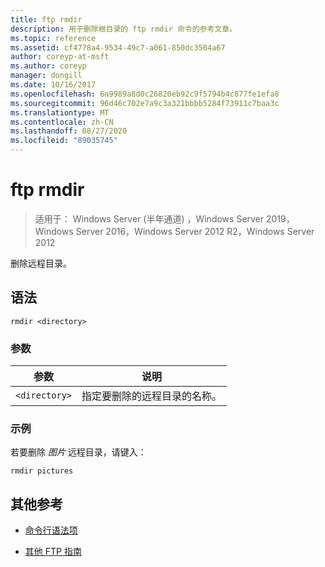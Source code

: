 ```yaml
---
title: ftp rmdir
description: 用于删除根目录的 ftp rmdir 命令的参考文章。
ms.topic: reference
ms.assetid: cf4778a4-9534-49c7-a061-850dc3504a67
author: coreyp-at-msft
ms.author: coreyp
manager: dongill
ms.date: 10/16/2017
ms.openlocfilehash: 6a9989a8d0c26820eb92c9f5794b4c877fe1efa8
ms.sourcegitcommit: 96d46c702e7a9c3a321bbbb5284f73911c7baa3c
ms.translationtype: MT
ms.contentlocale: zh-CN
ms.lasthandoff: 08/27/2020
ms.locfileid: "89035745"
---
```

# <a name="ftp-rmdir"></a>ftp rmdir

> 适用于： Windows Server (半年通道) ，Windows Server 2019，Windows Server 2016，Windows Server 2012 R2，Windows Server 2012

删除远程目录。

## <a name="syntax"></a>语法

```
rmdir <directory>
```

### <a name="parameters"></a>参数

| 参数 | 说明 |
| --------- | ----------- |
| `<directory>` | 指定要删除的远程目录的名称。 |

### <a name="examples"></a>示例

若要删除 *图片* 远程目录，请键入：

```
rmdir pictures
```

## <a name="additional-references"></a>其他参考

- [命令行语法项](command-line-syntax-key.md)

- [其他 FTP 指南](/previous-versions/orphan-topics/ws.10/cc756013(v=ws.10))
